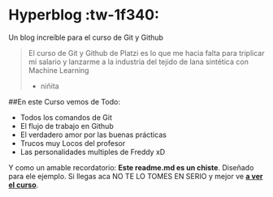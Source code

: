 # Hyperblog :tw-1f340:
Un blog increíble para el curso de Git y Github
>El curso de Git y Github de Platzi es lo que me hacia falta para triplicar mi salario y lanzarme a la industria del tejido de lana sintética con Machine Learning 
>- niñita

##En este Curso vemos de Todo:
* Todos los comandos de Git
* El flujo de trabajo en Github
* El verdadero amor por las buenas prácticas
* Trucos muy Locos del profesor
* Las personalidades multiples de Freddy xD

Y como un amable recordatorio: **Este readme.md es un chiste**. Diseñado para ele ejemplo. Si llegas aca NO TE LO TOMES EN SERIO y mejor ve [**a ver el curso**](https://platzi.com/clases/git-github/).
